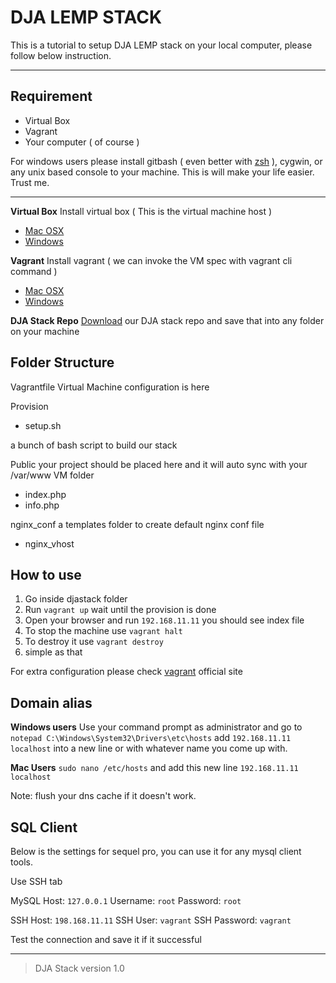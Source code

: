 DJA LEMP STACK
==============

This is a tutorial to setup DJA LEMP stack on your local computer, please follow below instruction.

----

## Requirement
- Virtual Box 
- Vagrant
- Your computer ( of course )


For windows users please install gitbash ( even better with [zsh](https://github.com/robbyrussell/oh-my-zsh) ), cygwin, or any unix based console to your machine. This is will make your life easier. Trust me.

-----
**Virtual Box**
Install virtual box ( This is the virtual machine host )
- [Mac OSX](http://download.virtualbox.org/virtualbox/5.1.12/VirtualBox-5.1.12-112440-OSX.dmg)
- [Windows](http://download.virtualbox.org/virtualbox/5.1.12/VirtualBox-5.1.12-112440-Win.exe)


**Vagrant**
Install vagrant ( we can invoke the VM spec with vagrant cli command )
- [Mac OSX](https://releases.hashicorp.com/vagrant/1.9.1/vagrant_1.9.1.dmg)
- [Windows](https://releases.hashicorp.com/vagrant/1.9.1/vagrant_1.9.1.msi)

**DJA Stack Repo**
[Download](https://github.com/anthonyguntur/djastack/archive/master.zip) our DJA stack repo and save that into any folder on your machine

## Folder Structure
Vagrantfile
Virtual Machine configuration is here

Provision
- setup.sh

a bunch of bash script to build our stack

Public
your project should be placed here and it will auto sync with your /var/www VM folder
- index.php
- info.php

nginx_conf
a templates folder to create default nginx conf file
- nginx_vhost 
	

## How to use
1. Go inside djastack folder
2. Run `vagrant up` wait until the provision is done
3. Open your browser and run `192.168.11.11` you should see index file
4. To stop the machine use `vagrant halt`
5. To destroy it use `vagrant destroy`
6. simple as that

For extra configuration please check [vagrant](https://www.vagrantup.com) official site

## Domain alias
**Windows users** 
Use your command prompt as administrator and go to `notepad C:\Windows\System32\Drivers\etc\hosts`
add `192.168.11.11 localhost` into a new line or with whatever name you come up with.

**Mac Users**
`sudo nano /etc/hosts` and add this new line `192.168.11.11 localhost`

Note: flush your dns cache if it doesn't work.

## SQL Client

Below is the settings for sequel pro, you can use it for any mysql client tools.

Use SSH tab

MySQL Host: `127.0.0.1`
Username: `root`
Password: `root`

SSH Host: `198.168.11.11`
SSH User: `vagrant`
SSH Password: `vagrant`

Test the connection and save it if it successful

-----
>DJA Stack version 1.0